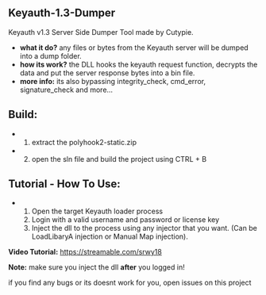 ## Keyauth-1.3-Dumper
Keyauth v1.3 Server Side Dumper Tool made by Cutypie.

- **what it do?** any files or bytes from the Keyauth server will be dumped into a dump folder.
- **how its work?** the DLL hooks the keyauth request function, decrypts the data and put the server response bytes into a bin file. 
- **more info:** its also bypassing integrity_check, cmd_error, signature_check and more...
## Build:
- 1. extract the polyhook2-static.zip
- 2. open the sln file and build the project using CTRL + B
  
## Tutorial - How To Use:
- 1. Open the target Keyauth loader process
  2. Login with a valid username and password or license key
  3. Inject the dll to the process using any injector that you want. (Can be LoadLibaryA injection or Manual Map injection).

__**Video Tutorial:**__
https://streamable.com/srwy18

**Note:** make sure you inject the dll **after** you logged in!

if you find any bugs or its doesnt work for you, open issues on this project
